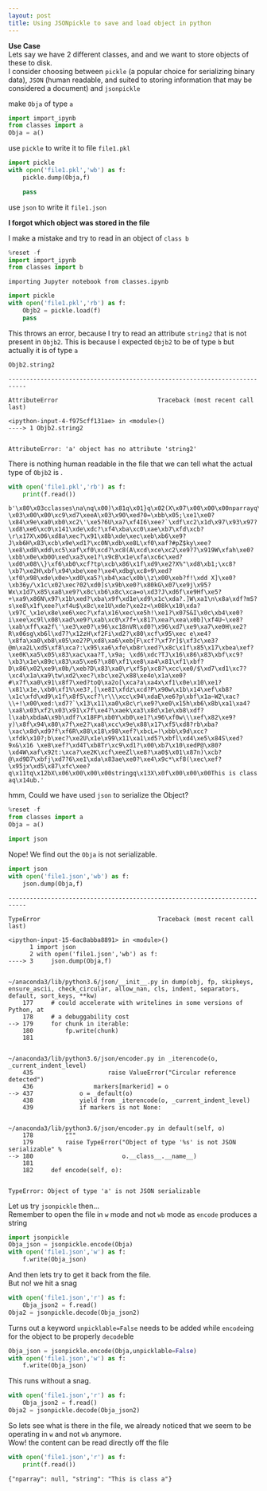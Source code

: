 ```yaml
---
layout: post
title: Using JSONpickle to save and load object in python
---
```




**Use Case**<br>
Lets say we have 2 different classes, and and we want to store objects of these to disk.<br>
I consider choosing between `pickle` (a popular choice for serializing binary data), `JSON` (human readable, and suited to storing information that may be considered a document)  and `jsonpickle`

make `Obja` of type `a`


```python
import import_ipynb
from classes import a
Obja = a()
```

 use `pickle` to  write it to file `file1.pkl`


```python
import pickle
with open('file1.pkl','wb') as f:
    pickle.dump(Obja,f)

    pass
```

use `json` to write it `file1.json`

**I forgot which object was stored in the file**<br>

I make a mistake and try to read in an object of `class b`


```python
%reset -f
import import_ipynb
from classes import b
```

    importing Jupyter notebook from classes.ipynb



```python
import pickle
with open('file1.pkl','rb') as f:
    Objb2 = pickle.load(f)
    pass

```

This throws an error, because I try to read an attribute `string2` that is not present in `Objb2`. This is because I expected `Objb2` to be of type `b` but actually it is of type `a`


```python
Objb2.string2
```


    ---------------------------------------------------------------------------

    AttributeError                            Traceback (most recent call last)

    <ipython-input-4-f975cff131ae> in <module>()
    ----> 1 Objb2.string2
    

    AttributeError: 'a' object has no attribute 'string2'


There is nothing human readable in the file that we can tell what the actual type of `Objb2` is . 


```python
with open('file1.pkl','rb') as f:
    print(f.read())
```

    b'\x80\x03cclasses\na\nq\x00)\x81q\x01}q\x02(X\x07\x00\x00\x00nparrayq\x03cnumpy.core.multiarray\n_reconstruct\nq\x04cnumpy\nndarray\nq\x05K\x00\x85q\x06C\x01bq\x07\x87q\x08Rq\t(K\x01Kd\x85q\ncnumpy\ndtype\nq\x0bX\x02\x00\x00\x00f8q\x0cK\x00K\x01\x87q\rRq\x0e(K\x03X\x01\x00\x00\x00<q\x0fNNNJ\xff\xff\xff\xffJ\xff\xff\xff\xffK\x00tq\x10b\x89B \x03\x00\x00\xc9\xd7\xeeA\x03\x90\xed?0=\xbb\x05;\xe1\xe0?\x84\x9e\xa0\xb0\xc2\'\xe5?6U\xa7\xf4I6\xee?`\xdf\xc2\x1d\x97\x93\x97?\xd8\xe6\xc0\x141\xde\xdc?\xf4\xba\xc0\xae\xb7\xfd\xcb?\r\x17X\x06\xd8a\xec?\x91\x8b\xde\xec\xeb\xb6\xe9?J\xb6H\x83\xcb\x9e\xd1?\xc0N\xdb\xe8L\xf0\xaf?#pZ$ky\xee?\xe8\xd8\xdd\xc5\xaf\xf0\xcd?\xc8(A\xcd\xce\xc2\xe9?7\x919W\xfah\xe0?\xbb\x0e\xb0O\xed\xa3\xe1?\x9cB\x1e\xfa\xc6c\xed?\xd0\x08\\}\xf6\xb0\xcf?tp\xcb\x86\x1f\xd9\xe2?X%"\xd8\xb1;\xc8?\xb7\xe2H\xbf\x94\xbe\xee?\xe4\xdbg\xc8+9\xed?\xf0\x98\xde\x0e>\xd0\xa5?\xb4\xac\x0b\\z\x00\xeb?f!\xdd X]\xe0?\xb36y/\x1c\x02\xec?02\xd0]s\x9b\xe0?\x80kG\x07\xe9j\x95?Wx\x1d7\x85\xa8\xe9?\x8c\xb6\x8c\xca=o\xd3?J\xd6f\xe9Hf\xe5?+\xa9\x86N\x97\x1b\xed?\xba\x9f\xd1e\xd9\x1c\xda?.]W\xa1\n\x8a\xdf?mS?s\xe8\x1f\xee?\xf4u$\x8c\xe1U\xde?\xe2z<\x08k\x10\xda?\x97C_\x1e\x8e\xe6\xec?\xfa\x16\xec\xe5h!\xe1?\x07S&I\x0c\xb4\xe0?i\xee\xc9l\x08\xad\xe9?\xab\xc0\x7f+\x817\xea?\xea\x0b]\xf4U~\xe8?\xab\xff\xa2f\'\xe3\xe0?\x96\xc18nVR\xd0?\x96\xd7\xe9\xa7\xe0H\xe2?R\x06sg\xb6l\xd7?\x12zH\xf2Fi\xd2?\x80\xcf\x95\xec e\xe4? \x8fa\xa0\xb8\x05\xe2?P\xd8\xa6\xeb{F\xcf?\xf7r]$\xf3c\xe3?@m\xa2L\xd5\xf8\xca?:\x95\xa6\xfe\xb8r\xed?\x8c\x1f\x85\x17\xbea\xef?\xe0K\xa5\x05\x83\xac\xaa?T,\x9a; \xd6\xdc?TJ\x16\x86\x83\xbf\xc9?\xb3\x1e\x89c\x83\xa5\xe6?\x80\xf1\xe8\xa4\x81\xf1\xbf?D\x86\x02\xe9\x0b/\xeb?D\x83\xa0\r\xf5p\xc8?\xcc\xe0/$\xd7\xd1\xc7?\xc4\x1a\xa9\tw\xd2\xec?\xbc\xe2\x88\xe4o\x1a\xe0?#\x7f\xa0\x91\x8f7\xed?toQ\xa2o[\xca?a\xa4x\xf1\x0e\x10\xe1?\x81\x1e,\xb0\xf1%\xe3?,[\xe8I\xfdz\xcd?P\x90w\x1b\x14\xef\xb8?\x1c\xfd\xd9\x1f\x8fS\xcf?\r\\\xcc\x94\xdaE\xe6?p\xbf\x1a~W2\xac?\\+!\x00\xed:\xd7?`\x13\x11\xa0\x8c\r\xe9?\xe0\x15h\xb6\x8b\xa1\xa4?\xa8\x03\xf2\x03\x91\x7f\xe4?\xaek\xa3\x8d\x1e\xb8\xdf?l\xab\xbdaA\x9b\xdf?\x18FP\xb0Y\xb0\xe1?\x96\xf0w\\\xef\x82\xe9?y)\x8f\x94\x80\x7f\xe2?\xa8\xcc\x9e\x88\x17\xf5\xd8?rb\xba?\xac\x8d\xd9?f\xf6R\x88\x18\x98\xef?\xbcL=!\xbb\x9d\xcc?\xfdk\x10?;b\xec?\xe2U\x1e\x99\x11\xa1\xd5?\xbfl\xd4\xe5\x84S\xed?9x&\x16 \xe8\xef?\xd4T\xb8Tr\xc9\xd1?\x00\xb7\x10\xedP@\x80?\xd4W\xaf\x92t:\xca?\xe2K\xcf\xeeZl\xe8?\xa0$\x01\x87n)\xcb?@\xd9D7\xbfj\xd7?6\xe1\xda\x83ae\xe0?\xe4\x9c*\xf8(\xec\xef?\x95jx\xd5\x87\xfc\xee?q\x11tq\x12bX\x06\x00\x00\x00stringq\x13X\x0f\x00\x00\x00This is class aq\x14ub.'


hmm, Could we have used `json` to serialize the Object?


```python
%reset -f
from classes import a
Obja = a()
```


```python
import json
```

Nope! We find out the `Obja` is not serializable.


```python
import json
with open('file1.json','wb') as f:
    json.dump(Obja,f)
```


    ---------------------------------------------------------------------------

    TypeError                                 Traceback (most recent call last)

    <ipython-input-15-6ac8abba8891> in <module>()
          1 import json
          2 with open('file1.json','wb') as f:
    ----> 3     json.dump(Obja,f)
    

    ~/anaconda3/lib/python3.6/json/__init__.py in dump(obj, fp, skipkeys, ensure_ascii, check_circular, allow_nan, cls, indent, separators, default, sort_keys, **kw)
        177     # could accelerate with writelines in some versions of Python, at
        178     # a debuggability cost
    --> 179     for chunk in iterable:
        180         fp.write(chunk)
        181 


    ~/anaconda3/lib/python3.6/json/encoder.py in _iterencode(o, _current_indent_level)
        435                     raise ValueError("Circular reference detected")
        436                 markers[markerid] = o
    --> 437             o = _default(o)
        438             yield from _iterencode(o, _current_indent_level)
        439             if markers is not None:


    ~/anaconda3/lib/python3.6/json/encoder.py in default(self, o)
        178         """
        179         raise TypeError("Object of type '%s' is not JSON serializable" %
    --> 180                         o.__class__.__name__)
        181 
        182     def encode(self, o):


    TypeError: Object of type 'a' is not JSON serializable


Let us try `jsonpickle` then...<br>
Remember to open the file in `w` mode and not `wb` mode as `encode` produces a string


```python
import jsonpickle
Obja_json = jsonpickle.encode(Obja)
with open('file1.json','w') as f:
    f.write(Obja_json)
```

And then lets try to get it back from the file. <br>
But no! we hit a snag


```python
with open('file1.json','r') as f:
    Obja_json2 = f.read()
Obja2 = jsonpickle.decode(Obja_json2)
```

Turns out a keyword `unpicklable=False` needs to be added while `encode`ing for the object to be properly `decode`ble


```python
Obja_json = jsonpickle.encode(Obja,unpicklable=False)
with open('file1.json','w') as f:
    f.write(Obja_json)
```

This runs without a snag.


```python
with open('file1.json','r') as f:
    Obja_json2 = f.read()
Obja2 = jsonpickle.decode(Obja_json2)
```

So lets see what is there in the file, we already noticed that we seem to be operating in `w` and not `wb` anymore. <br>
Wow! the content can be read directly off the file


```python
with open('file1.json','r') as f:
    print(f.read())
```

    {"nparray": null, "string": "This is class a"}

